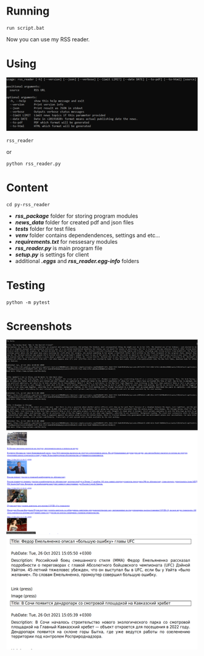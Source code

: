 # Running
```
run script.bat
```
Now you can use my RSS reader.

# Using
![settings](images/RSS_settings.png "program settings")
```
rss_reader 
```
or
```
python rss_reader.py 
```
# Content
```
cd py-rss_reader
```     
- ***rss_package*** folder for storing program modules
- ***news_data*** folder for created pdf and json files
- ***tests*** folder for test files
- ***venv*** folder contains dependendences, settings and etc...
- ***requirements.txt*** for nessesary modules
- ***rss_reader.py*** is main program file
- ***setup.py*** is settings for client
- additional ***.eggs*** and ***rss_reader.egg-info*** folders
# Testing 
```
python -m pytest
```
# Screenshots
![client](images/RSS_console_exmpl.png "console output")
![cli](images/RSS_html_exmpl.png "html output")
![pdf](images/pdf_exmpl.png "pdf output")
